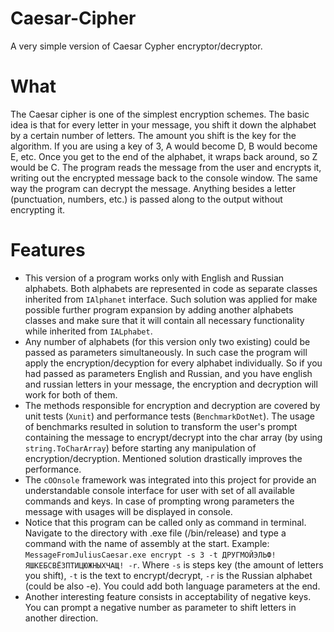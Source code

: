 # Caesar-Cipher
A very simple version of Caesar Cypher encryptor/decryptor.

# What
The Caesar cipher is one of the simplest encryption schemes. The basic idea is that for every letter in your message, you shift it down the alphabet by a certain number of letters. The amount you shift is the key for the algorithm. If you are using a key of 3, A would become D, B would become E, etc. Once you get to the end of the alphabet, it wraps back around, so Z would be C. The program reads the message from the user and encrypts it, writing out the encrypted message back to the console window. The same way the program can decrypt the message. Anything besides a letter (punctuation, numbers, etc.) is passed along to the output without encrypting it. 

# Features
* This version of a program works only with English and Russian alphabets. Both alphabets are represented in code as separate classes inherited from ```IAlphanet``` interface. Such solution was applied for make possible further program expansion by adding another alphabets classes and make sure that it will contain all necessary functionality while inherited from ```IALphabet```. 
* Any number of alphabets (for this version only two existing) could be passed as parameters simultaneously. In such case the program will apply the encryption/decyption for every
alphabet individually. So if you had passed as parameters English and Russian, and you have english and russian letters in your message, the encryption and decryption will work for both of them.
* The methods responsible for encryption and decryption are covered by unit tests (```Xunit```) and performance tests (```BenchmarkDotNet```). The usage of benchmarks resulted in 
solution to transform the user's prompt containing the message to encrypt/decrypt into the char array (by using ```string.ToCharArray```) before starting any manipulation of 
encryption/decryption. Mentioned solution drastically improves the performance. 
* The ```cOOnsole``` framework was integrated into this project for provide an understandable console interface for user with set of all available commands and keys. In case of prompting wrong parameters the message with usages will be displayed in console.
* Notice that this program can be called only as command in terminal. Navigate to the directory with .exe file (/bin/release) and type a command with the name of assembly at the start. Example: ```MessageFromJuliusCaesar.exe encrypt -s 3 -t ДРУГМОЙЭЛЬФ!ЯШКЕБСВЁЗПТИЦЮЖНЫХЧАЩ! -r```. Where ```-s``` is steps key (the amount of letters you shift), ```-t``` is
the text to encrypt/decrypt, ```-r``` is the Russian alphabet (could be also -e). You could add both language parameters at the end.
* Another interesting feature consists in acceptability of negative keys. You can prompt a negative number as parameter to shift letters in another direction.
